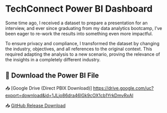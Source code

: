 # TechConnect Power BI Dashboard

Some time ago, I received a dataset to prepare a presentation for an interview, and ever since graduating from my data analytics bootcamp, I’ve been eager to re-work the results into something even more impactful.

To ensure privacy and compliance, I transformed the dataset by changing the industry, objectives, and all references to the original context. This required adapting the analysis to a new scenario, proving the relevance of the insights in a completely different industry.

## 🔗 Download the Power BI File  
📥 [Google Drive (Direct PBIX Download)] https://drive.google.com/uc?export=download&id=1JLjo86dra46lGk9cOX1cb1YrkDmvRxAl

📥 [GitHub Release Download](https://github.com/Suzie999/TechConnect) 
